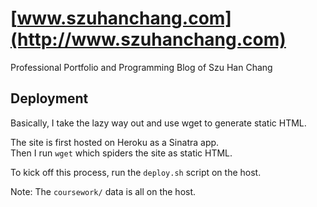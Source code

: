 # [www.szuhanchang.com](http://www.szuhanchang.com)

Professional Portfolio and Programming Blog of Szu Han Chang

## Deployment
Basically, I take the lazy way out and use wget to generate static HTML.

The site is first hosted on Heroku as a Sinatra app.  
Then I run `wget` which spiders the site as static HTML.

To kick off this process, run the `deploy.sh` script on the host.

Note: The `coursework/` data is all on the host.
